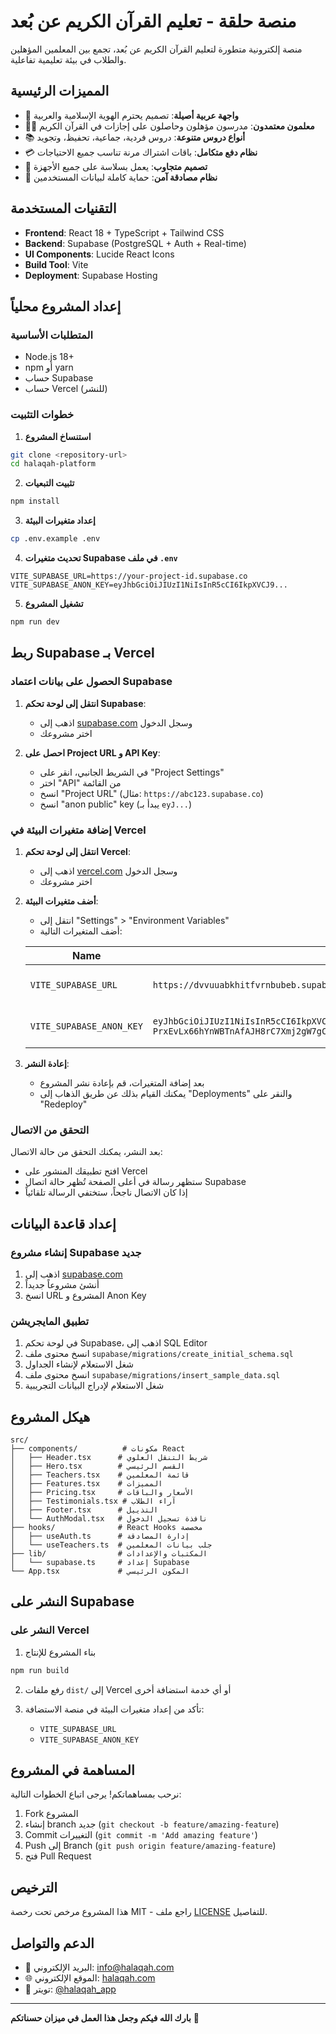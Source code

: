# منصة حلقة - تعليم القرآن الكريم عن بُعد

منصة إلكترونية متطورة لتعليم القرآن الكريم عن بُعد، تجمع بين المعلمين المؤهلين والطلاب في بيئة تعليمية تفاعلية.

## المميزات الرئيسية

- 🕌 **واجهة عربية أصيلة**: تصميم يحترم الهوية الإسلامية والعربية
- 👨‍🏫 **معلمون معتمدون**: مدرسون مؤهلون وحاصلون على إجازات في القرآن الكريم
- 📚 **أنواع دروس متنوعة**: دروس فردية، جماعية، تحفيظ، وتجويد
- 💳 **نظام دفع متكامل**: باقات اشتراك مرنة تناسب جميع الاحتياجات
- 📱 **تصميم متجاوب**: يعمل بسلاسة على جميع الأجهزة
- 🔐 **نظام مصادقة آمن**: حماية كاملة لبيانات المستخدمين

## التقنيات المستخدمة

- **Frontend**: React 18 + TypeScript + Tailwind CSS
- **Backend**: Supabase (PostgreSQL + Auth + Real-time)
- **UI Components**: Lucide React Icons
- **Build Tool**: Vite
- **Deployment**: Supabase Hosting

## إعداد المشروع محلياً

### المتطلبات الأساسية
- Node.js 18+ 
- npm أو yarn
- حساب Supabase
- حساب Vercel (للنشر)

### خطوات التثبيت

1. **استنساخ المشروع**
```bash
git clone <repository-url>
cd halaqah-platform
```

2. **تثبيت التبعيات**
```bash
npm install
```

3. **إعداد متغيرات البيئة**
```bash
cp .env.example .env
```

4. **تحديث متغيرات Supabase في ملف `.env`**
```env
VITE_SUPABASE_URL=https://your-project-id.supabase.co
VITE_SUPABASE_ANON_KEY=eyJhbGciOiJIUzI1NiIsInR5cCI6IkpXVCJ9...
```

5. **تشغيل المشروع**
```bash
npm run dev
```

## ربط Supabase بـ Vercel

### الحصول على بيانات اعتماد Supabase

1. **انتقل إلى لوحة تحكم Supabase**:
   - اذهب إلى [supabase.com](https://supabase.com) وسجل الدخول
   - اختر مشروعك

2. **احصل على Project URL و API Key**:
   - في الشريط الجانبي، انقر على "Project Settings"
   - اختر "API" من القائمة
   - انسخ "Project URL" (مثال: `https://abc123.supabase.co`)
   - انسخ "anon public" key (يبدأ بـ `eyJ...`)

### إضافة متغيرات البيئة في Vercel

1. **انتقل إلى لوحة تحكم Vercel**:
   - اذهب إلى [vercel.com](https://vercel.com) وسجل الدخول
   - اختر مشروعك

2. **أضف متغيرات البيئة**:
   - انتقل إلى "Settings" > "Environment Variables"
   - أضف المتغيرات التالية:

   | Name | Value | Environments |
   |------|-------|--------------|
   | `VITE_SUPABASE_URL` | `https://dvvuuabkhitfvrnbubeb.supabase.co` | Production, Preview, Development |
   | `VITE_SUPABASE_ANON_KEY` | `eyJhbGciOiJIUzI1NiIsInR5cCI6IkpXVCJ9.eyJpc3MiOiJzdXBhYmFzZSIsInJlZiI6ImR2dnV1YWJraGl0ZnZybmJ1YmViIiwicm9sZSI6ImFub24iLCJpYXQiOjE3NTQ0Nzk0NjIsImV4cCI6MjA3MDA1NTQ2Mn0.-PrxEvLx66hYnWBTnAfAJH8rC7Xmj2gW7gC1qRDxvc4` | Production, Preview, Development |

3. **إعادة النشر**:
   - بعد إضافة المتغيرات، قم بإعادة نشر المشروع
   - يمكنك القيام بذلك عن طريق الذهاب إلى "Deployments" والنقر على "Redeploy"

### التحقق من الاتصال

بعد النشر، يمكنك التحقق من حالة الاتصال:
- افتح تطبيقك المنشور على Vercel
- ستظهر رسالة في أعلى الصفحة تُظهر حالة اتصال Supabase
- إذا كان الاتصال ناجحاً، ستختفي الرسالة تلقائياً

## إعداد قاعدة البيانات

### إنشاء مشروع Supabase جديد

1. اذهب إلى [supabase.com](https://supabase.com)
2. أنشئ مشروعاً جديداً
3. انسخ URL المشروع و Anon Key

### تطبيق المايجريشن

1. في لوحة تحكم Supabase، اذهب إلى SQL Editor
2. انسخ محتوى ملف `supabase/migrations/create_initial_schema.sql`
3. شغل الاستعلام لإنشاء الجداول
4. انسخ محتوى ملف `supabase/migrations/insert_sample_data.sql`
5. شغل الاستعلام لإدراج البيانات التجريبية

## هيكل المشروع

```
src/
├── components/          # مكونات React
│   ├── Header.tsx      # شريط التنقل العلوي
│   ├── Hero.tsx        # القسم الرئيسي
│   ├── Teachers.tsx    # قائمة المعلمين
│   ├── Features.tsx    # المميزات
│   ├── Pricing.tsx     # الأسعار والباقات
│   ├── Testimonials.tsx # آراء الطلاب
│   ├── Footer.tsx      # التذييل
│   └── AuthModal.tsx   # نافذة تسجيل الدخول
├── hooks/              # React Hooks مخصصة
│   ├── useAuth.ts      # إدارة المصادقة
│   └── useTeachers.ts  # جلب بيانات المعلمين
├── lib/                # المكتبات والإعدادات
│   └── supabase.ts     # إعداد Supabase
└── App.tsx             # المكون الرئيسي
```

## النشر على Supabase

### النشر على Vercel

1. بناء المشروع للإنتاج
```bash
npm run build
```

2. رفع ملفات `dist/` إلى Vercel أو أي خدمة استضافة أخرى

3. تأكد من إعداد متغيرات البيئة في منصة الاستضافة:
   - `VITE_SUPABASE_URL`
   - `VITE_SUPABASE_ANON_KEY`

## المساهمة في المشروع

نرحب بمساهماتكم! يرجى اتباع الخطوات التالية:

1. Fork المشروع
2. إنشاء branch جديد (`git checkout -b feature/amazing-feature`)
3. Commit التغييرات (`git commit -m 'Add amazing feature'`)
4. Push إلى Branch (`git push origin feature/amazing-feature`)
5. فتح Pull Request

## الترخيص

هذا المشروع مرخص تحت رخصة MIT - راجع ملف [LICENSE](LICENSE) للتفاصيل.

## الدعم والتواصل

- 📧 البريد الإلكتروني: info@halaqah.com
- 🌐 الموقع الإلكتروني: [halaqah.com](https://halaqah.com)
- 📱 تويتر: [@halaqah_app](https://twitter.com/halaqah_app)

---

**بارك الله فيكم وجعل هذا العمل في ميزان حسناتكم** 🤲